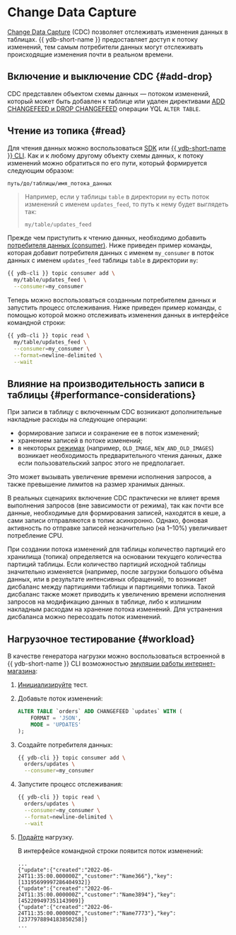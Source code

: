 # Change Data Capture

[Change Data Capture](../concepts/cdc.md) (CDC) позволяет отслеживать изменения данных в таблицах. {{ ydb-short-name }} предоставляет доступ к потоку изменений, тем самым потребители данных могут отслеживать происходящие изменения почти в реальном времени.


## Включение и выключение CDC {#add-drop}

CDC представлен объектом схемы данных — потоком изменений, который может быть добавлен к таблице или удален директивами [ADD CHANGEFEED и DROP CHANGEFEED](../yql/reference/syntax/alter_table.md#changefeed) операции YQL `ALTER TABLE`.

## Чтение из топика {#read}

Для чтения данных можно воспользоваться [SDK](../reference/ydb-sdk/) или [{{ ydb-short-name }} CLI](../reference/ydb-cli/). Как и к любому другому объекту схемы данных, к потоку изменений можно обратиться по его пути, который формируется следующим образом:

```txt
путь/до/таблицы/имя_потока_данных
```

>Например, если у таблицы `table` в директории `my` есть поток изменений с именем `updates_feed`, то путь к нему будет выглядеть так:
>
>```text
>my/table/updates_feed
>```

Прежде чем приступить к чтению данных, необходимо добавить [потребителя данных (consumer)](../concepts/topic.md#consumer). Ниже приведен пример команды, которая добавит потребителя данных с именем `my_consumer` в поток данных с именем `updates_feed` таблицы `table` в директории `my`:

```bash
{{ ydb-cli }} topic consumer add \
  my/table/updates_feed \
  --consumer=my_consumer
```

Теперь можно воспользоваться созданным потребителем данных и запустить процесс отслеживания. Ниже приведен пример команды, с помощью которой можно отслеживать изменения данных в интерфейсе командной строки:

```bash
{{ ydb-cli }} topic read \
  my/table/updates_feed \
  --consumer=my_consumer \
  --format=newline-delimited \
  --wait
```

## Влияние на производительность записи в таблицы {#performance-considerations}

При записи в таблицу с включенным CDC возникают дополнительные накладные расходы на следующие операции:

* формирование записи и сохранение ее в поток изменений;
* хранением записей в потоке изменений;
* в некоторых [режимах](../yql/reference/syntax/alter_table.md#changefeed-options) (например, `OLD_IMAGE`, `NEW_AND_OLD_IMAGES`) возникает необходимость предварительного чтения данных, даже если пользовательский запрос этого не предполагает.

Это может вызывать увеличение времени исполнения запросов, а также превышение лимитов на размер хранимых данных.

В реальных сценариях включение CDC практически не влияет время выполнения запросов (вне зависимости от режима), так как почти все данные, необходимые для формирования записей, находятся в кеше, а сами записи отправляются в топик асинхронно. Однако, фоновая активность по отправке записей незначительно (на 1–10%) увеличивает потребление CPU.

При создании потока изменений для таблицы количество партиций его хранилища (топика) определяется на основании текущего количества партиций таблицы. Если количество партиций исходной таблицы значительно изменяется (например, после загрузки большого объёма данных, или в результате интенсивных обращений), то возникает дисбаланс между партициями таблицы и партициями топика. Такой дисбаланс также может приводить к увеличению времени исполнения запросов на модификацию данных в таблице, либо к излишним накладным расходам на хранение потока изменений. Для устранения дисбаланса можно пересоздать поток изменений.

## Нагрузочное тестирование {#workload}

В качестве генератора нагрузки можно воспользоваться встроенной в {{ ydb-short-name }} CLI возможностью [эмуляции работы интернет-магазина](../reference/ydb-cli/commands/workload/stock):

1. [Инициализируйте](../reference/ydb-cli/commands/workload/stock#init) тест.
1. Добавьте поток изменений:

    ```sql
    ALTER TABLE `orders` ADD CHANGEFEED `updates` WITH (
        FORMAT = 'JSON',
        MODE = 'UPDATES'
    );
    ```

1. Создайте потребителя данных:

    ```bash
    {{ ydb-cli }} topic consumer add \
      orders/updates \
      --consumer=my_consumer
    ```

1. Запустите процесс отслеживания:

    ```bash
    {{ ydb-cli }} topic read \
      orders/updates \
      --consumer=my_consumer \
      --format=newline-delimited \
      --wait
    ```

1. [Подайте](../reference/ydb-cli/commands/workload/stock#run) нагрузку.

    В интерфейсе командной строки появится поток изменений:

    ```text
    ...
    {"update":{"created":"2022-06-24T11:35:00.000000Z","customer":"Name366"},"key":[13195699997286404932]}
    {"update":{"created":"2022-06-24T11:35:00.000000Z","customer":"Name3894"},"key":[452209497351143909]}
    {"update":{"created":"2022-06-24T11:35:00.000000Z","customer":"Name7773"},"key":[2377978894183850258]}
    ...
    ```
